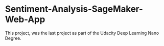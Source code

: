 # Sentiment-Analysis-SageMaker-Web-App
This project, was the last project as part of the Udacity Deep Learning Nano Degree. 
